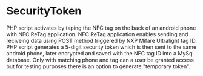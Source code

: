 # SecurityToken
PHP script activates by taping the NFC tag on the back of an android phone with NFC ReTag application. NFC ReTag application enables sending and reciveing data using POST method triggered by NXP Mifare Ultralight tag ID. PHP script generates a 5-digit security token which is then sent to the same android phone, later encrypted and saved with the NFC tag ID into a MySql database. Only with matching phone and tag can a user be granted access but for testing purposes there is an option to generate "temporary token". 
